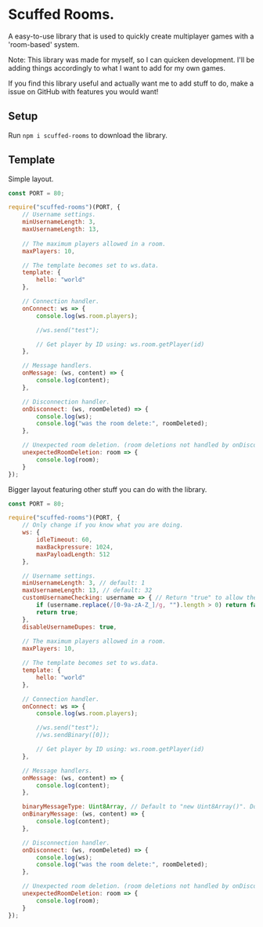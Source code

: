 # Scuffed Rooms.

A easy-to-use library that is used to quickly create multiplayer games with a 'room-based' system.

Note: This library was made for myself, so I can quicken development. I'll be adding things accordingly to what I want to add for my own games.

If you find this library useful and actually want me to add stuff to do, make a issue on GitHub with features you would want!

## Setup

Run `npm i scuffed-rooms` to download the library. 

## Template

Simple layout.

```js
const PORT = 80;

require("scuffed-rooms")(PORT, {
    // Username settings.
    minUsernameLength: 3,
    maxUsernameLength: 13,
    
    // The maximum players allowed in a room.
    maxPlayers: 10,

    // The template becomes set to ws.data.
    template: {
        hello: "world"
    },

    // Connection handler.
    onConnect: ws => {
        console.log(ws.room.players);

        //ws.send("test");

        // Get player by ID using: ws.room.getPlayer(id)
    },

    // Message handlers.
    onMessage: (ws, content) => {
        console.log(content);
    },

    // Disconnection handler.
    onDisconnect: (ws, roomDeleted) => {
        console.log(ws);
        console.log("was the room delete:", roomDeleted);
    },

    // Unexpected room deletion. (room deletions not handled by onDisconnect() for some reason.)
    unexpectedRoomDeletion: room => {
        console.log(room);
    }
});
```

Bigger layout featuring other stuff you can do with the library.

```js
const PORT = 80;

require("scuffed-rooms")(PORT, {
    // Only change if you know what you are doing.
    ws: {
        idleTimeout: 60,
        maxBackpressure: 1024,
        maxPayloadLength: 512
    },

    // Username settings.
    minUsernameLength: 3, // default: 1
    maxUsernameLength: 13, // default: 32
    customUsernameChecking: username => { // Return "true" to allow the username. Return "false" to end the upgrade request.
        if (username.replace(/[0-9a-zA-Z_]/g, "").length > 0) return false;
        return true;
    },
    disableUsernameDupes: true,
    
    // The maximum players allowed in a room.
    maxPlayers: 10,

    // The template becomes set to ws.data.
    template: {
        hello: "world"
    },

    // Connection handler.
    onConnect: ws => {
        console.log(ws.room.players);

        //ws.send("test");
        //ws.sendBinary([0]);

        // Get player by ID using: ws.room.getPlayer(id)
    },

    // Message handlers.
    onMessage: (ws, content) => {
        console.log(content);
    },

    binaryMessageType: Uint8Array, // Default to "new Uint8Array()". Do not touch if you don't know what you're doing.
    onBinaryMessage: (ws, content) => {
        console.log(content);
    },

    // Disconnection handler.
    onDisconnect: (ws, roomDeleted) => {
        console.log(ws);
        console.log("was the room delete:", roomDeleted);
    },

    // Unexpected room deletion. (room deletions not handled by onDisconnect() for some reason.)
    unexpectedRoomDeletion: room => {
        console.log(room);
    }
});
```
